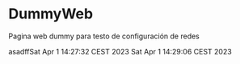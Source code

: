 # DummyWeb
Pagina web dummy para testo de configuración de redes

asadffSat Apr  1 14:27:32 CEST 2023
Sat Apr  1 14:29:06 CEST 2023
